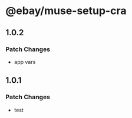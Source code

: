 # @ebay/muse-setup-cra

## 1.0.2

### Patch Changes

- app vars

## 1.0.1

### Patch Changes

- test
